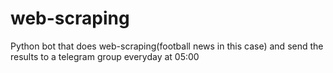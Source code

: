 # web-scraping
Python bot that does web-scraping(football news in this case) and send the results to a telegram group everyday at 05:00
